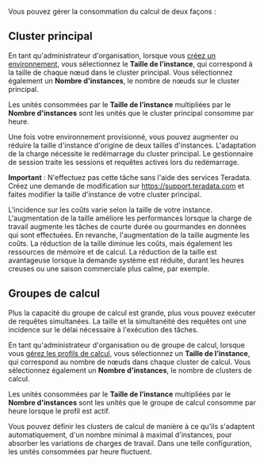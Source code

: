 Vous pouvez gérer la consommation du calcul de deux façons :

Cluster principal
-----------------

En tant qu'administrateur d'organisation, lorsque vous [créez un environnement](qiv1640281527006.md), vous sélectionnez le **Taille de l’instance**, qui correspond à la taille de chaque nœud dans le cluster principal. Vous sélectionnez également un **Nombre d'instances**, le nombre de nœuds sur le cluster principal.

Les unités consommées par le **Taille de l’instance** multipliées par le **Nombre d'instances** sont les unités que le cluster principal consomme par heure.

Une fois votre environnement provisionné, vous pouvez augmenter ou réduire la taille d'instance d'origine de deux tailles d'instances. L'adaptation de la charge nécessite le redémarrage du cluster principal. Le gestionnaire de session traite les sessions et requêtes actives lors du redémarrage.

**Important** : N'effectuez pas cette tâche sans l'aide des services Teradata. Créez une demande de modification sur <https://support.teradata.com> et faites modifier la taille d'instance de votre cluster principal.

L'incidence sur les coûts varie selon la taille de votre instance. L'augmentation de la taille améliore les performances lorsque la charge de travail augmente les tâches de courte durée ou gourmandes en données qui sont effectuées. En revanche, l'augmentation de la taille augmente les coûts. La réduction de la taille diminue les coûts, mais également les ressources de mémoire et de calcul. La réduction de la taille est avantageuse lorsque la demande système est réduite, durant les heures creuses ou une saison commerciale plus calme, par exemple.

Groupes de calcul
-----------------

Plus la capacité du groupe de calcul est grande, plus vous pouvez exécuter de requêtes simultanées. La taille et la simultanéité des requêtes ont une incidence sur le délai nécessaire à l'exécution des tâches.

En tant qu'administrateur d'organisation ou de groupe de calcul, lorsque vous [gérez les profils de calcul](dvl1640281718303.md), vous sélectionnez un **Taille de l’instance**, qui correspond au nombre de nœuds dans chaque cluster de calcul. Vous sélectionnez également un **Nombre d'instances**, le nombre de clusters de calcul.

Les unités consommées par le **Taille de l’instance** multipliées par le **Nombre d'instances** sont les unités que le groupe de calcul consomme par heure lorsque le profil est actif.

Vous pouvez définir les clusters de calcul de manière à ce qu'ils s'adaptent automatiquement, d'un nombre minimal à maximal d'instances, pour absorber les variations de charges de travail. Dans une telle configuration, les unités consommées par heure fluctuent.
